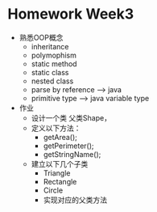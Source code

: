# Homework Week3

- 熟悉OOP概念
    - inheritance
    - polymophism
    - static method
    - static class
    - nested class
    - parse by reference —> java
    - primitive type —> java variable type
- 作业
    - 设计一个类 父类Shape，
    - 定义以下方法：
        - getArea();
        - getPerimeter();
        - getStringName();
    - 建立以下几个子类
        - Triangle
        - Rectangle
        - Circle
        - 实现对应的父类方法
